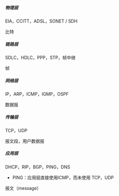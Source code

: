 ##### 物理层

EIA，CCITT，ADSL，SONET / SDH

比特



##### 链路层

SDLC，HDLC，PPP，STP，帧中继

帧



##### 网络层

IP，ARP，ICMP，IGMP，OSPF

数据报



##### 传输层

TCP，UDP

报文段，用户数据报



##### 应用层

DHCP，RIP，BGP，PING，DNS

- PING：应用层直接使用ICMP，而未使用 TCP，UDP

报文（message）